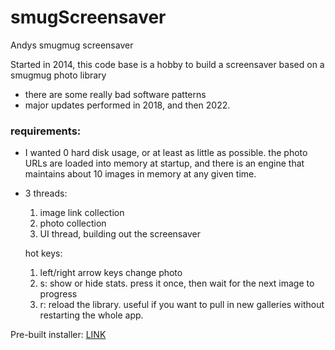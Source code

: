 # smugScreensaver
Andys smugmug screensaver

Started in 2014, this code base is a hobby to build a screensaver based on a smugmug photo library
- there are some really bad software patterns
- major updates performed in 2018, and then 2022.


### requirements:
- I wanted 0 hard disk usage, or at least as little as possible.  the photo URLs are loaded into memory at startup, and there is an engine that maintains about 10 images in memory at any given time.
- 3 threads:
  1. image link collection
  2. photo collection
  3. UI thread, building out the screensaver


  hot keys:
  1. left/right arrow keys change photo
  2. s:  show or hide stats.  press it once, then wait for the next image to progress
  3. r:  reload the library.  useful if you want to pull in new galleries without restarting the whole app.


Pre-built installer: [LINK](https://github.com/wholeCan/smugScreensaver/blob/5b7fce5334c7a07f4cad62c01d6a6004045e19c1/nsisInstaller/andysScreensaverInstaller_small.exe)
